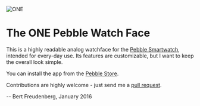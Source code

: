 ![ONE](http://freudenbergs.de/pebble/BertONEbanner.jpg)

The ONE Pebble Watch Face
=========================

This is a highly readable analog watchface for the [Pebble Smartwatch][pebble], intended for every-day use.
Its features are customizable, but I want to keep the overall look simple.

You can install the app from the [Pebble Store][download].

Contributions are highly welcome - just send me a [pull request][pullreq].

-- Bert Freudenberg, January 2016

[pebble]:  https://getpebble.com/
[pullreq]: https://help.github.com/articles/using-pull-requests
[download]: https://apps.getpebble.com/applications/52bca8bb87e209ebc9000005

